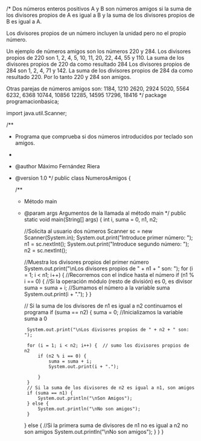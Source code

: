 /*
 Dos números enteros positivos A y B son números amigos si la suma de los divisores propios de A es igual a B y la suma de los divisores propios de B es igual a A.

 Los divisores propios de un número incluyen la unidad pero no el propio número.

 Un ejemplo de números amigos son los números 220 y 284.
 Los divisores propios de 220 son 1, 2, 4, 5, 10, 11, 20, 22, 44, 55 y 110.
 La suma de los divisores propios de 220 da como resultado 284
 Los divisores propios de 284 son 1, 2, 4, 71 y 142.
 La suma de los divisores propios de 284 da como resultado 220.
 Por lo tanto 220 y 284 son amigos.

 Otras parejas de números amigos son:
 1184,   1210
 2620,   2924
 5020,   5564
 6232,   6368
 10744, 10856
 12285, 14595
 17296, 18416 
 */
package programacionbasica;

import java.util.Scanner;

/**
 * Programa que comprueba si dos números introducidos por teclado son amigos.
 *
 * @author Máximo Fernández Riera
 * @version 1.0
 */
public class NumerosAmigos {

    /**
     * Método main
     * @param args Argumentos de la llamada al método main
     */
    public static void main(String[] args) {
        int i, suma = 0, n1, n2;

        //Solicita al usuario dos números
        Scanner sc = new Scanner(System.in);
        System.out.print("Introduce primer número: ");
        n1 = sc.nextInt();
        System.out.print("Introduce segundo número: ");
        n2 = sc.nextInt();

        //Muestra los divisores propios del primer número
        System.out.print("\nLos divisores propios de " + n1 + " son: ");
        for (i = 1; i < n1; i++) { //Recorremos con el índice hasta el número
            if (n1 % i == 0) { //Si la operación módulo (resto de división) es 0, es divisor
                suma = suma + i; //Sumamos el número a la variable suma
                System.out.print(i + ".");
            }
        }

        // Si la suma de los divisores de n1 es igual a n2 continuamos el programa
        if (suma == n2) {
            suma = 0; //Inicializamos la variable suma a 0
            
            System.out.print("\nLos divisores propios de " + n2 + " son: ");

            for (i = 1; i < n2; i++) {  // sumo los divisores propios de n2
                if (n2 % i == 0) {
                    suma = suma + i;
                    System.out.print(i + ".");

                }
            }
            // Si la suma de los divisores de n2 es igual a n1, son amigos
            if (suma == n1) {
                System.out.println("\nSon Amigos");
            } else {
                System.out.println("\nNo son amigos");
            }
        } else { //Si la primera suma de divisores de n1 no es igual a n2 no son amigos
            System.out.println("\nNo son amigos");
        }
    }
}
